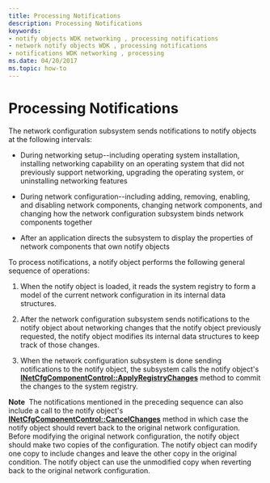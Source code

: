 ```yaml
---
title: Processing Notifications
description: Processing Notifications
keywords:
- notify objects WDK networking , processing notifications
- network notify objects WDK , processing notifications
- notifications WDK networking , processing
ms.date: 04/20/2017
ms.topic: how-to
---
```


# Processing Notifications





The network configuration subsystem sends notifications to notify objects at the following intervals:

-   During networking setup--including operating system installation, installing networking capability on an operating system that did not previously support networking, upgrading the operating system, or uninstalling networking features

-   During network configuration--including adding, removing, enabling, and disabling network components, changing network components, and changing how the network configuration subsystem binds network components together

-   After an application directs the subsystem to display the properties of network components that own notify objects

To process notifications, a notify object performs the following general sequence of operations:

1.  When the notify object is loaded, it reads the system registry to form a model of the current network configuration in its internal data structures.

2.  After the network configuration subsystem sends notifications to the notify object about networking changes that the notify object previously requested, the notify object modifies its internal data structures to keep track of those changes.

3.  When the network configuration subsystem is done sending notifications to the notify object, the subsystem calls the notify object's [**INetCfgComponentControl::ApplyRegistryChanges**](/previous-versions/windows/hardware/network/ff547727(v=vs.85)) method to commit the changes to the system registry.

**Note**  The notifications mentioned in the preceding sequence can also include a call to the notify object's [**INetCfgComponentControl::CancelChanges**](/previous-versions/windows/hardware/network/ff547728(v=vs.85)) method in which case the notify object should revert back to the original network configuration.
Before modifying the original network configuration, the notify object should make two copies of the configuration. The notify object can modify one copy to include changes and leave the other copy in the original condition. The notify object can use the unmodified copy when reverting back to the original network configuration.

 

 

